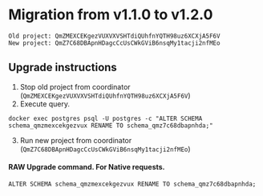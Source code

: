 # Migration from v1.1.0 to v1.2.0
```
Old project: QmZMEXCEKgezVUXVXVSHTdiQUhfnYQTH98uz6XCXjA5F6V
New project: QmZ7C68DBApnHDagcCcUsCWkGViB6nsqMy1tacji2nfMEo
```


## Upgrade instructions
 1) Stop old project from coordinator (`QmZMEXCEKgezVUXVXVSHTdiQUhfnYQTH98uz6XCXjA5F6V`)
 2) Execute query.

```
docker exec postgres psql -U postgres -c "ALTER SCHEMA schema_qmzmexcekgezvux RENAME TO schema_qmz7c68dbapnhda;"
```
 3) Run new project from coordinator (`QmZ7C68DBApnHDagcCcUsCWkGViB6nsqMy1tacji2nfMEo`)

#### RAW Upgrade command. For Native requests.
`ALTER SCHEMA schema_qmzmexcekgezvux RENAME TO schema_qmz7c68dbapnhda;`
